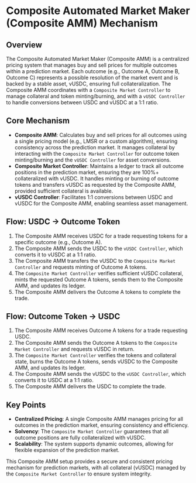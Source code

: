 # Composite Automated Market Maker (Composite AMM) Mechanism

## Overview
The Composite Automated Market Maker (Composite AMM) is a centralized pricing system that manages buy and sell prices for multiple outcomes within a prediction market. Each outcome (e.g., Outcome A, Outcome B, Outcome C) represents a possible resolution of the market event and is backed by a stable asset, vUSDC, ensuring full collateralization. The Composite AMM coordinates with a `Composite Market Controller` to manage collateral and token minting/burning, and with a `vUSDC Controller` to handle conversions between USDC and vUSDC at a 1:1 ratio.

## Core Mechanism
- **Composite AMM**: Calculates buy and sell prices for all outcomes using a single pricing model (e.g., LMSR or a custom algorithm), ensuring consistency across the prediction market. It manages collateral by interacting with the `Composite Market Controller` for outcome token minting/burning and the `vUSDC Controller` for asset conversions.
- **Composite Market Controller**: Maintains a ledger to track all outcome positions in the prediction market, ensuring they are 100%+ collateralized with vUSDC. It handles minting or burning of outcome tokens and transfers vUSDC as requested by the Composite AMM, provided sufficient collateral is available.
- **vUSDC Controller**: Facilitates 1:1 conversions between USDC and vUSDC for the Composite AMM, enabling seamless asset management.

## Flow: USDC → Outcome Token
1. The Composite AMM receives USDC for a trade requesting tokens for a specific outcome (e.g., Outcome A).
2. The Composite AMM sends the USDC to the `vUSDC Controller`, which converts it to vUSDC at a 1:1 ratio.
3. The Composite AMM transfers the vUSDC to the `Composite Market Controller` and requests minting of Outcome A tokens.
4. The `Composite Market Controller` verifies sufficient vUSDC collateral, mints the requested Outcome A tokens, sends them to the Composite AMM, and updates its ledger.
5. The Composite AMM delivers the Outcome A tokens to complete the trade.

## Flow: Outcome Token → USDC
1. The Composite AMM receives Outcome A tokens for a trade requesting USDC.
2. The Composite AMM sends the Outcome A tokens to the `Composite Market Controller` and requests vUSDC in return.
3. The `Composite Market Controller` verifies the tokens and collateral state, burns the Outcome A tokens, sends vUSDC to the Composite AMM, and updates its ledger.
4. The Composite AMM sends the vUSDC to the `vUSDC Controller`, which converts it to USDC at a 1:1 ratio.
5. The Composite AMM delivers the USDC to complete the trade.

## Key Points
- **Centralized Pricing**: A single Composite AMM manages pricing for all outcomes in the prediction market, ensuring consistency and efficiency.
- **Solvency**: The `Composite Market Controller` guarantees that all outcome positions are fully collateralized with vUSDC.
- **Scalability**: The system supports dynamic outcomes, allowing for flexible expansion of the prediction market.

This Composite AMM setup provides a secure and consistent pricing mechanism for prediction markets, with all collateral (vUSDC) managed by the `Composite Market Controller` to ensure system integrity.